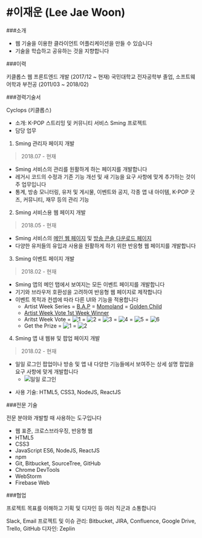 
#이재운 (Lee Jae Woon)
=====================


###소개

* 웹 기술을 이용한 클라이언트 어플리케이션을 만들 수 있습니다
* 기술을 학습하고 공유하는 것을 지향합니다



###이력

키클롭스 웹 프론트엔드 개발 (2017/12 ~ 현재)
국민대학교 전자공학부 졸업, 소프트웨어학과 부전공 (2011/03 ~ 2018/02)



###경력기술서

Cyclops (키클롭스)

* 소개: K-POP 스트리밍 및 커뮤니티 서비스 Sming 프로젝트
* 담당 업무
1. Sming 관리자 페이지 개발
> 2018.07 - 현재
+ Sming 서비스의 관리를 원활하게 하는 페이지를 개발합니다
+ 레거시 코드의 수정과 기존 기능 개선 및 새 기능을 요구 사항에 맞게 추가하는 것이 주 업무입니다
+ 통계, 방송 모니터링, 유저 및 게시물, 이벤트와 공지, 각종 앱 내 아이템, K-POP 굿즈, 커뮤니티, 재무 등의 관리 기능

2. Sming 서비스용 웹 페이지 개발
> 2018.05 - 현재
+ Sming 서비스의 [메인 웹 페이지](https://hello.sming.com) 및 [방송 콘솔 다운로드 페이지](https://download.sming.com)
+ 다양한 유저들의 유입과 사용을 원활하게 하기 위한 반응형 웹 페이지를 개발합니다

3. Sming 이벤트 페이지 개발
> 2018.02 - 현재
+ Sming 앱의 메인 탭에서 보여지는 모든 이벤트 페이지를 개발합니다
+ 기기와 브라우저 호환성을 고려하여 반응형 웹 페이지로 제작합니다
+ 이벤트 목적과 컨셉에 따라 다른 UI와 기능을 적용합니다
    - Artist Week Series
        = [B.A.P](https://sming.page.link/xZRp)
        = [Momoland](https://sming.page.link/83ux)
        = [Golden Child](https://s3.ap-northeast-2.amazonaws.com/resource.sming.com/production/static/event/202/index.html?access=sneak)
    - [Artist Week Vote 1st Week Winner](https://s3.ap-northeast-2.amazonaws.com/resource.sming.com/production/static/event/235/index.html)
    - Aritst Week Vote
        = ![1](/1-1.jpg)
        = ![2](/1-2.jpg)
        = ![3](/1-3.jpg)
        = ![4](/1-4.jpg)
        = ![5](/1-5.jpg)
        = ![6](/1-6.jpg)
    - Get the Prize
        = ![1](/2-1.jpg)
        = ![2](/2-2.jpg)

4. Sming 앱 내 웹뷰 및 팝업 페이지 개발
> 2018.02 - 현재
+ 일일 로그인 팝업이나 방송 및 앱 내 다양한 기능들에서 보여주는 상세 설명 팝업을 요구 사항에 맞게 개발합니다
    - ![일일 로그인](/3-1.jpg)

* 사용 기술: HTML5, CSS3, NodeJS, ReactJS



###전문 기술

전문 분야와 개발할 때 사용하는 도구입니다

* 웹 표준, 크로스브라우징, 반응형 웹
* HTML5
* CSS3
* JavaScript ES6, NodeJS, ReactJS
* npm
* Git, Bitbucket, SourceTree, GitHub
* Chrome DevTools
* WebStorm
* Firebase Web



###협업

프로젝트 목표를 이해하고 기획 및 디자인 등 여러 직군과 소통합니다

Slack, Email
프로젝트 및 이슈 관리: Bitbucket, JIRA, Confluence, Google Drive, Trello, GitHub
디자인: Zeplin